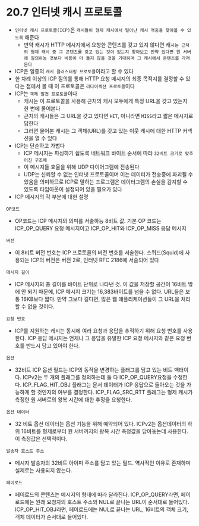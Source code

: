# 20.7 인터넷 캐시 프로토콜

- `인터넷 캐시 프로토콜(ICP)`은 `캐시들이 형제 캐시에서 일어난 캐시 적중을 찾아볼 수 있도록` 해준다
  - 만약 캐시가 HTTP 메시지에서 요청한 콘텐츠를 갖고 있지 않다면 캐`시는 근처의 형제 캐시 중 그 콘텐츠를 갖고 있는 것이 있는지 찾아보고 만약 있다면 원 서버에 질의하능 것보다 비용이 더 들지 않을 것을 기대하며 그 캐시에서 콘텐츠를 가져온다`
- ICP은 일종의 `캐시 클러스터링 프로토콜`이라고 할 수 있다
- 한 차례 이상의 ICP 질의를 통해 HTTP 요청 메시지의 최종 목적지를 결정할 수 있다는 점에서 볼 때 이 프로토콜은 `리다이렉션 프로토콜`이다
- ICP는 `객체 발견 프로토콜`이다
  - 캐시는 이 프로토콜을 사용해 근처의 캐시 모두에게 특정 URL을 갖고 있는지 한 번에 물어본다
  - 근처의 캐시들은 그 URL을 갖고 있다면 `HIT`, 아니라면 `MISS`라고 짧은 메시지로 답한다
  - 그러면 물어본 캐시는 그 객체(URL)를 갖고 있는 이웃 캐시에 대한 HTTP 커넥션을 열 수 있다
- ICP는 단순하고 가볍다
  - ICP 메시지는 파싱하기 쉽도록 네트워크 바이트 순서에 따라 `32비트 크기로 맞추어진 구조체`
  - 이 메시지들 효율을 위해 UDP 다이어그램에 전송된다
  - UDP는 신뢰할 수 없는 인터넷 프로토콜이며 이는 데이터가 전송중에 파괴될 수 있음을 의미하므로 ICP로 말하는 프로그램은 데이터그램의 손실을 감지할 수 있도록 타임아웃이 설정되어 있을 필요가 있다
- ICP 메시지의 각 부분에 대한 설명

`OP코드`

- OP코드는 ICP 메시지의 의미를 서술하능 8비트 값. 기본 OP 코드는 ICP_OP_QUERY 요청 메시지이고 ICP_OP_HIT와 ICP_OP_MISS 응답 메시지

`버전`

- 이 8비트 버전 번호는 ICP 프로토콜의 버전 번호를 서술한다. 스퀴드(Squid)에 사용되는 ICP의 버전은 버전 2로, 인터넷 RFC 2186에 서술되어 있다

`메시지 길이`

- ICP 메시지의 총 길이를 바이트 단위로 나타낸 것. 이 값을 저장할 공간이 16비트 밖에 안 되기 때문에, ICP 메시지 크기는 16,383바이트를 넘을 수 없다. URL들은 보통 16KB보다 짧다. 만약 그보다 길다면, 많은 웹 애플리케이션들이 그 URL을 처리 할 수 없을 것이다.

`요청 번호`

- ICP를 지원하는 캐시는 동시에 여러 요청과 응답을 추적하기 위해 요청 번호를 사용한다. ICP 응답 메시지는 언제나 그 응답을 유발한 ICP 요청 메시지와 같은 요청 번호를 반드시 담고 있어야 한다.

`옵션`

- 32비트 ICP 옵션 필드는 ICP의 동작을 변경하는 플래그를 담고 있는 비트 벡터이다. ICPv2는 두 개의 플래그를 정의하는데 둘 다 ICP_OP_QUERY요청을 수정한다. ICP_FLAG_HIT_OBJ 플래그는 문서 데이터가 ICP 응답으로 돌아오는 것을 가능하게 할 것인지의 여부를 결정한다. ICP_FLAG_SRC_RTT 플래그는 형제 캐시가 측정한 원 서버로의 왕복 시간에 대한 추정을 요청한다.

`옵션 데이터`

- 32 비트 옵션 데이터는 옵션 기능을 위해 예약되어 있다. ICPv2는 옵션데이터의 하위 16비트를 형제로부터 원 서버까지의 왕복 시간 측정값을 담아놓는데 사용한다. 이 측정값은 선택적이다.

`발송자 호스트 주소`

- 메시지 발송자의 32비트 아이피 주소를 담고 있는 필드. 역사적인 이유로 존재하며 실제로는 사용되지 않는다.

`페이로드`

- 페이로드의 콘텐츠는 메시지의 형태에 따라 달라진다. ICP_OP_QUERY라면, 페이 로드에는 원래 요청자의 호스트 주소와 NUL로 끝나는 URL이 순서대로 들어있다. ICP_OP_HIT_OBJ라면, 페이로드에는 NUL로 끝나는 URL, 16비트의 객체 크기, 객체 데이터가 순서대로 들어있다.
